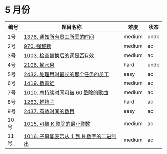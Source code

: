 # 5 月份

**编号**|**题目名称**|**难度**|**状态**
--------|------------|--------|--------
1号|[1376. 通知所有员工所需的时间](./第1题%201376.%20通知所有员工所需的时间)|medium|undo
2号|[970. 强整数](./第2题%20970.%20强整数)|medium|ac
3号|[1003. 检查替换后的词是否有效](./第3题%201003.%20检查替换后的词是否有效)|medium|ac
4号|[2106. 摘水果](./第4题%202106.%20摘水果)|hard|undo
5号|[2432. 处理用时最长的那个任务的员工](./第5题%202432.%20处理用时最长的那个任务的员工)|easy|ac
6号|[1419. 数青蛙](./第6题%201419.%20数青蛙)|medium|ac
7号|[1010. 总持续时间可被 60 整除的歌曲](./第7题%201010.%20总持续时间可被%2060%20整除的歌曲)|medium|ac
8号|[1263. 推箱子](./第8题%201263.%20推箱子)|hard|ac
9号|[2437. 有效时间的数目](./第9题%202437.%20有效时间的数目)|easy|ac
10号|[1015. 可被 K 整除的最小整数](./第10题%201015.%20可被%20K%20整除的最小整数)|medium|ac
11号|[1016. 子串能表示从 1 到 N 数字的二进制串](./第11题%201016.%20子串能表示从%201%20到%20N%20数字的二进制串)|medium|ac
